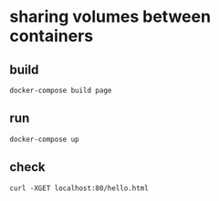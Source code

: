 # sharing volumes between containers

## build

```
docker-compose build page
```

## run

```
docker-compose up
```

## check

```
curl -XGET localhost:80/hello.html
```
